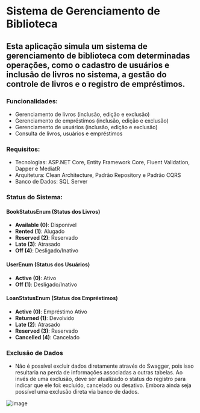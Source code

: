 # Sistema de Gerenciamento de Biblioteca
## Esta aplicação simula um sistema de gerenciamento de biblioteca com determinadas operações, como o cadastro de usuários e inclusão de livros no sistema, a gestão do controle de livros e o registro de empréstimos.

### Funcionalidades:
- Gerenciamento de livros (inclusão, edição e exclusão)
- Gerenciamento de empréstimos (inclusão, edição e exclusão)
- Gerenciamento de usuários (inclusão, edição e exclusão)
- Consulta de livros, usuários e empréstimos

### Requisitos:
- Tecnologias: ASP.NET Core, Entity Framework Core, Fluent Validation, Dapper e MediatR
- Arquitetura: Clean Architecture, Padrão Repository e Padrão CQRS
- Banco de Dados: SQL Server

### Status do Sistema:
#### BookStatusEnum (Status dos Livros)
- **Available (0)**: Disponível
- **Rented (1)**: Alugado
- **Reserved (2)**: Reservado
- **Late (3)**: Atrasado
- **Off (4)**: Desligado/Inativo

#### UserEnum (Status dos Usuários)
- **Active (0)**: Ativo
- **Off (1)**: Desligado/Inativo

#### LoanStatusEnum (Status dos Empréstimos)
- **Active (0)**: Empréstimo Ativo
- **Returned (1)**: Devolvido
- **Late (2)**: Atrasado
- **Reserved (3)**: Reservado
- **Cancelled (4)**: Cancelado

### Exclusão de Dados
- Não é possível excluir dados diretamente através do Swagger, pois isso resultaria na perda de informações associadas a outras tabelas. Ao invés de uma exclusão, deve ser atualizado o status do registro para indicar que ele foi: excluído, cancelado ou desativo. Embora ainda seja possível uma exclusão direta via banco de dados.

![image](https://github.com/user-attachments/assets/700a69e1-a7e6-41e3-a096-bf40eb56a039)
